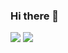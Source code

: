 ### Hi there 👋

![](https://github-readme-stats.vercel.app/api/top-langs/?username=baptiste-s&theme=radical&hide_langs_below=8)
![](https://github-readme-stats.vercel.app/api?username=baptiste-s&show_icons=true&theme=radical&count_private=true)
<!--
**B9R9/B9R9** is a ✨ _special_ ✨ repository because its `README.md` (this file) appears on your GitHub profile.

Here are some ideas to get you started:

- 🔭 I’m currently working on ...
- 🌱 I’m currently learning ...
- 👯 I’m looking to collaborate on ...
- 🤔 I’m looking for help with ...
- 💬 Ask me about ...
- 📫 How to reach me: ...
- 😄 Pronouns: ...
- ⚡ Fun fact: ...
-->
